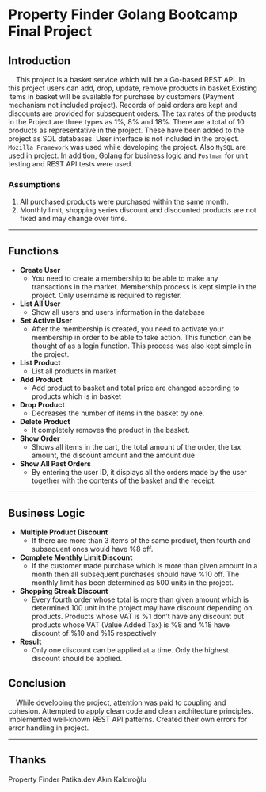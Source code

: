# Property Finder Golang Bootcamp Final Project

## Introduction
&nbsp;&nbsp;&nbsp;&nbsp;This project is a basket service which will be a Go-based REST API. In this project users can add, drop, update, remove products in basket.Existing items in basket will be available for purchase by customers (Payment mechanism not included project). 
Records of paid orders are kept and discounts are provided for subsequent orders. 
The tax rates of the products in the Project are three types as 1%, 8% and 18%. 
There are a total of 10 products as representative in the project. 
These have been added to the project as SQL databases. 
User interface is not included in the project. 
`Mozilla Framework` was used while developing the project. Also `MySQL` are used in project.
In addition, Golang for business logic and `Postman` for unit testing and REST API tests were used.

### Assumptions
1. All purchased products were purchased within the same month.
2. Monthly limit, shopping series discount and discounted products are not fixed and may change over time.


---

## Functions
* **Create User**
  * You need to create a membership to be able to make any transactions in the market. Membership process is kept simple in the project. Only username is required to register.
* **List All User**
  * Show all users and users information in the database
* **Set Active User**
  * After the membership is created, you need to activate your membership in order to be able to take action. This function can be thought of as a login function. This process was also kept simple in the project.
* **List Product**
  * List all products in market
* **Add Product**
  * Add product to basket and total price are changed according to products which is in basket
* **Drop Product**
  * Decreases the number of items in the basket by one.
* **Delete Product**
  * It completely removes the product in the basket.
* **Show Order**
  * Shows all items in the cart, the total amount of the order, the tax amount, the discount amount and the amount due
* **Show All Past Orders**
  * By entering the user ID, it displays all the orders made by the user together with the contents of the basket and the receipt.

---
## Business Logic
* **Multiple Product Discount**
  * If there are more than 3 items of the same product, then fourth and subsequent ones would have %8 off.
* **Complete Monthly Limit Discount**
  * If the customer made purchase which is more than given amount in a month then all subsequent purchases should have %10 off. The monthly limit has been determined as 500 units in the project.
* **Shopping Streak Discount**
  * Every fourth order whose total is more than given amount which is determined 100 unit in the project may have discount  depending on products. Products whose VAT is %1 don’t have any discount
    but products whose VAT (Value Added Tax) is %8 and %18 have discount of %10 and %15
    respectively
* **Result**
  * Only one discount can be applied at a time. Only the highest discount should be applied.

## Conclusion
&nbsp;&nbsp;&nbsp;&nbsp;While developing the project, attention was paid to coupling and cohesion. Attempted to apply clean code and clean architecture principles.
Implemented well-known REST API patterns. Created their own errors for error handling in project.

---
## Thanks
Property Finder
Patika.dev
Akın Kaldıroğlu

